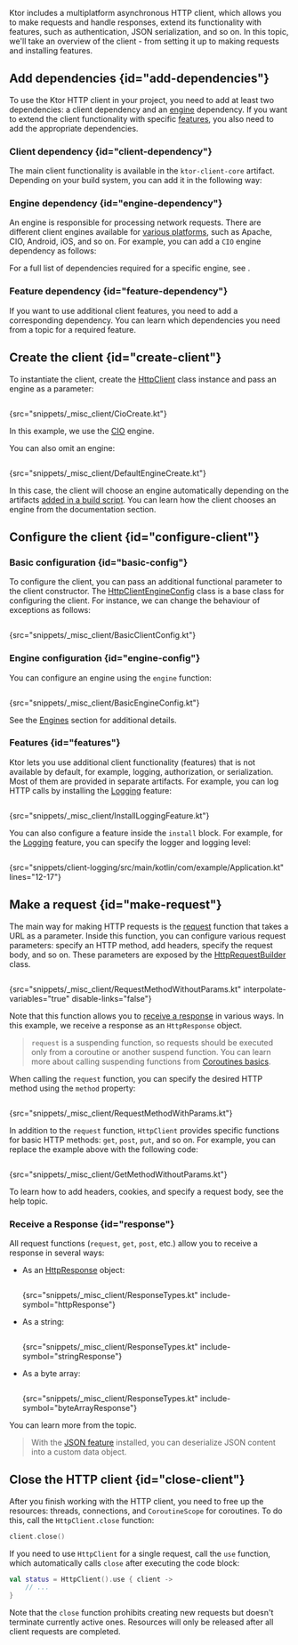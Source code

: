 [//]: # (title: Setting up a client)

Ktor includes a multiplatform asynchronous HTTP client, which allows you to make requests and handle responses, extend its functionality with features, such as authentication, JSON serialization, and so on.
In this topic, we'll take an overview of the client - from setting it up to making requests and installing features. 

## Add dependencies {id="add-dependencies"}
To use the Ktor HTTP client in your project, you need to add at least two dependencies: a client dependency and an [engine](http-client_engines.md) dependency. If you want to extend the client functionality with specific [features](http-client_features.md), you also need to add the appropriate dependencies.

### Client dependency {id="client-dependency"}
The main client functionality is available in the `ktor-client-core` artifact. Depending on your build system, you can add it in the following way:
<var name="artifact_name" value="ktor-client-core"/>
<include src="lib.xml" include-id="add_ktor_artifact"/>


### Engine dependency {id="engine-dependency"}
An engine is responsible for processing network requests. There are different client engines available for [various platforms](http-client_multiplatform.md), such as Apache, CIO, Android, iOS, and so on. For example, you can add a `CIO` engine dependency as follows:
<var name="artifact_name" value="ktor-client-cio"/>
<include src="lib.xml" include-id="add_ktor_artifact"/>

For a full list of dependencies required for a specific engine, see [](http-client_engines.md#dependencies).

### Feature dependency {id="feature-dependency"}
If you want to use additional client features, you need to add a corresponding dependency. You can learn which dependencies you need from a topic for a required feature.




## Create the client {id="create-client"}

To instantiate the client, create the [HttpClient](https://api.ktor.io/%ktor_version%/io.ktor.client/-http-client/index.html) class instance and pass an engine as a parameter:

```kotlin
```
{src="snippets/_misc_client/CioCreate.kt"}

In this example, we use the [CIO](https://api.ktor.io/%ktor_version%/io.ktor.client.engine.cio/-c-i-o/index.html) engine. 

You can also omit an engine:

```kotlin
```
{src="snippets/_misc_client/DefaultEngineCreate.kt"}

In this case, the client will choose an engine automatically depending on the artifacts [added in a build script](#engine-dependency). You can learn how the client chooses an engine from the [](http-client_engines.md#default) documentation section.

## Configure the client {id="configure-client"}

### Basic configuration {id="basic-config"}

To configure the client, you can pass an additional functional parameter to the client constructor. The [HttpClientEngineConfig](https://api.ktor.io/%ktor_version%/io.ktor.client.engine/-http-client-engine-config/index.html) class is a base class for configuring the client. For instance, we can change the behaviour of exceptions as follows:

```kotlin
```
{src="snippets/_misc_client/BasicClientConfig.kt"}

### Engine configuration {id="engine-config"}
You can configure an engine using the `engine` function:

```kotlin
```
{src="snippets/_misc_client/BasicEngineConfig.kt"}

See the [Engines](http-client_engines.md) section for additional details.

### Features {id="features"}

Ktor lets you use additional client functionality (features) that is not available by default, for example, logging, authorization, or serialization. Most of them are provided in separate artifacts. For example, you can log HTTP calls by installing the [Logging](features_logging.md) feature:

```kotlin
```
{src="snippets/_misc_client/InstallLoggingFeature.kt"}

You can also configure a feature inside the `install` block. For example, for the [Logging](features_logging.md) feature, you can specify the logger and logging level:
```kotlin
```
{src="snippets/client-logging/src/main/kotlin/com/example/Application.kt" lines="12-17"}

## Make a request {id="make-request"}

The main way for making HTTP requests is the [request](https://api.ktor.io/%ktor_version%/io.ktor.client.request/request.html) function that takes a URL as a parameter. Inside this function, you can configure various request parameters: specify an HTTP method, add headers, specify the request body, and so on. These parameters are exposed by the [HttpRequestBuilder](https://api.ktor.io/%ktor_version%/io.ktor.client.request/-http-request-builder/index.html) class.

```kotlin
```
{src="snippets/_misc_client/RequestMethodWithoutParams.kt" interpolate-variables="true" disable-links="false"}

Note that this function allows you to [receive a response](#response) in various ways. In this example, we receive a response as an `HttpResponse` object.

> `request` is a suspending function, so requests should be executed only from a coroutine or another suspend function. You can learn more about calling suspending functions from [Coroutines basics](https://kotlinlang.org/docs/coroutines-basics.html).

When calling the `request` function, you can specify the desired HTTP method using the `method` property:

```kotlin
```
{src="snippets/_misc_client/RequestMethodWithParams.kt"}

In addition to the `request` function, `HttpClient` provides specific functions for basic HTTP methods: `get`, `post`, `put`, and so on. For example, you can replace the example above with the following code:
```kotlin
```
{src="snippets/_misc_client/GetMethodWithoutParams.kt"}

To learn how to add headers, cookies, and specify a request body, see the [](request.md) help topic.



### Receive a Response {id="response"}
All request functions (`request`, `get`, `post`, etc.) allow you to receive a response in several ways:
* As an [HttpResponse](https://api.ktor.io/%ktor_version%/io.ktor.client.statement/-http-response/index.html) object:
   ```kotlin
   ```
  {src="snippets/_misc_client/ResponseTypes.kt" include-symbol="httpResponse"}
  
* As a string:
   ```kotlin
   ```
  {src="snippets/_misc_client/ResponseTypes.kt" include-symbol="stringResponse"}
  
* As a byte array:
   ```kotlin
   ```
  {src="snippets/_misc_client/ResponseTypes.kt" include-symbol="byteArrayResponse"}

You can learn more from the [](response.md) topic.

> With the [JSON feature](json-feature.md#receive_data) installed, you can deserialize JSON content into a custom data object.


## Close the HTTP client {id="close-client"}

After you finish working with the HTTP client, you need to free up the resources: threads, connections, and `CoroutineScope` for coroutines. To do this, call the `HttpClient.close` function:

```kotlin
client.close()
```

If you need to use `HttpClient` for a single request, call the `use` function, which automatically calls `close` after executing the code block:

```kotlin
val status = HttpClient().use { client ->
    // ...
}
```

Note that the `close` function prohibits creating new requests but doesn't terminate currently active ones. Resources will only be released after all client requests are completed.
